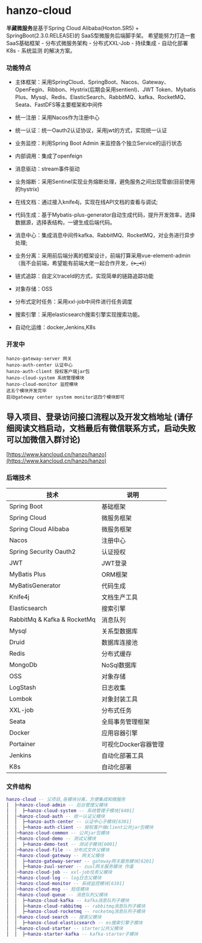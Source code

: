 # hanzo-cloud
**半藏微服务**是基于Spring Cloud Alibaba(Hoxton.SR5) + SpringBoot(2.3.0.RELEASE)的 SaaS型微服务后端脚手架。
希望能努力打造一套 SaaS基础框架 - 分布式微服务架构 - 分布式XXL-Job - 持续集成 - 自动化部署K8s - 系统监测 的解决方案。 

### 功能特点
- 主体框架：采用SpringCloud、SpringBoot、Nacos、Gateway、OpenFegin、Ribbon、Hystrix(后期会采用sentienl)、JWT Token、Mybatis Plus、Mysql、Redis、ElasticSearch、RabbitMQ、kafka、RocketMQ、Seata、FastDFS等主要框架和中间件

- 统一注册：采用Nacos作为注册中心

- 统一认证：统一Oauth2认证协议，采用jwt的方式，实现统一认证

- 业务监控：利用Spring Boot Admin 来监控各个独立Service的运行状态

- 内部调用：集成了openfeign

- 消息驱动：stream事件驱动

- 业务熔断：采用Sentinel实现业务熔断处理，避免服务之间出现雪崩(目前使用的hystrix)

- 在线文档：通过接入knife4j，实现在线API文档的查看与调试;

- 代码生成：基于Mybatis-plus-generator自动生成代码，提升开发效率，选择数据源，选择表结构，一键生成后端代码。

- 消息中心：集成消息中间件kafka、RabbitMQ、RocketMQ，对业务进行异步处理;

- 业务分离：采用前后端分离的框架设计，前端打算采用vue-element-admin（我不会前端，希望能有前端大佬一起合作开发，~~~~(>_<)~~~~）

- 链式追踪：自定义traceId的方式，实现简单的链路追踪功能

- 对象存储：OSS

- 分布式定时任务：采用xxl-job中间件进行任务调度

- 搜索引擎：采用elasticsearch搜索引擎实现搜索功能。

- 自动化运维：docker,Jenkins,K8s


### 开发中
    hanzo-gateway-server 网关
    hanzo-auth-center 认证中心
    hanzo-auth-client 授权客户端jar包
    hanzo-cloud-system 系统管理模块
    hanzo-cloud-monitor 监控模块
    这五个模块开发完毕
    启动gateway center system monitor这四个模块即可 
   
## 导入项目、登录访问接口流程以及开发文档地址 (请仔细阅读文档启动，文档最后有微信联系方式，启动失败可以加微信入群讨论)
   [https://www.kancloud.cn/hanzo/hanzo](https://www.kancloud.cn/hanzo/hanzo)

### 后端技术
| 技术                           | 说明               | 
| ------------------------------|--------------------| 
| Spring Boot                   | 基础框架            |
| Spring Cloud                  | 微服务框架           | 
| Spring Cloud Alibaba          | 微服务框架           |
| Nacos                         | 注册中心             |
| Spring Security Oauth2        | 认证授权             |
| JWT                           | JWT登录             |
| MyBatis Plus                  | ORM框架             |
| MyBatisGenerator              | 代码生成             |
| Knife4j                       | 文档生产工具          |
| Elasticsearch                 | 搜索引擎             |
| RabbitMq & Kafka & RocketMq   | 消息队列             |
| Mysql                         | 关系型数据库          |
| Druid                         | 数据库连接池          |
| Redis                         | 分布式缓存            |
| MongoDb                       | NoSql数据库          |
| OSS                           | 对象存储             |
| LogStash                      | 日志收集             |
| Lombok                        | 对象封装工具          |
| XXL-job                       | 分布式任务           |
| Seata                         | 全局事务管理框架      |
| Docker                        | 应用容器引擎          |
| Portainer                     | 可视化Docker容器管理  |
| Jenkins                       | 自动化部署工具        |
| K8s                           | 自动化部署           |

### 文件结构
```lua
hanzo-cloud -- 父项目,各模块分离，方便集成和微服务
│  ├─hanzo-cloud-admin -- 后台管理父模块
│  │  ├─hanzo-cloud-system -- 系统管理子模块[6401]
│  │─hanzo-cloud-auth -- 统一认证父模块 
│  │  ├─hanzo-auth-center -- 认证中心子模块[6301]
│  │  ├─hanzo-auth-client -- 授权客户端client公共jar包模块
│  │─hanzo-cloud-common -- 公共jar包模块
│  │─hanzo-cloud-demo -- 测试父模块
│  │  ├─hanzo-demo-test -- 测试子模块[6001]
│  │─hanzo-cloud-file -- 分布式文件父模块
│  │─hanzo-cloud-gateway -- 网关父模块
│  │  ├─hanzo-gateway-server -- gateway网关服务模块[6201]
│  │  ├─hanzo-zuul-server -- zuul网关服务模块 作废
│  │─hanzo-cloud-job -- xxl-job任务父模块
│  │─hanzo-cloud-log -- log日志父模块
│  │─hanzo-cloud-monitor -- 系统监控模块[6101]
│  │─hanzo-cloud-msg -- 短信模块
│  │─hanzo-cloud-queue -- 消息队列父模块
│  │  ├─hanzo-cloud-kafka -- kafka消息队列子模块
│  │  ├─hanzo-cloud-rabbitmq -- rabbitmq消息队列子模块
│  │  ├─hanzo-cloud-rocketmq -- rocketmq消息队列子模块
│  │─hanzo-cloud-search -- 搜索父模块
│  │  ├─hanzo-cloud-elasticsearch -- es搜索引擎子模块
│  │─hanzo-cloud-starter -- starter公共父模块
│  │  ├─hanzo-starter-kafka -- kafka-starter子模块
```

